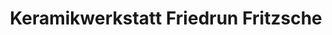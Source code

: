 ---
title: "Keramikwerkstatt Friedrun Fritzsche"
url: /oldenburg/keramikwerkstatt-friedrun-fritzsche/
shop: Raumausstattung
---